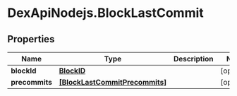 # DexApiNodejs.BlockLastCommit

## Properties

Name | Type | Description | Notes
------------ | ------------- | ------------- | -------------
**blockId** | [**BlockID**](BlockID.md) |  | [optional] 
**precommits** | [**[BlockLastCommitPrecommits]**](BlockLastCommitPrecommits.md) |  | [optional] 


